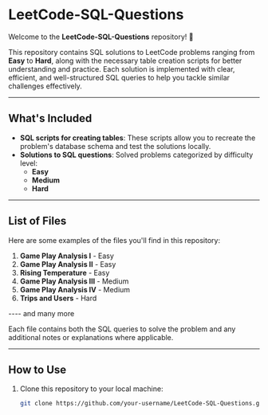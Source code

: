 # LeetCode-SQL-Questions

Welcome to the **LeetCode-SQL-Questions** repository! 🎯  

This repository contains SQL solutions to LeetCode problems ranging from **Easy** to **Hard**, along with the necessary table creation scripts for better understanding and practice. Each solution is implemented with clear, efficient, and well-structured SQL queries to help you tackle similar challenges effectively.

---

## **What's Included**
- **SQL scripts for creating tables**: These scripts allow you to recreate the problem's database schema and test the solutions locally.
- **Solutions to SQL questions**: Solved problems categorized by difficulty level:
  - **Easy**
  - **Medium**
  - **Hard**

---

## **List of Files**

Here are some examples of the files you'll find in this repository:

1. **Game Play Analysis I** - Easy  
2. **Game Play Analysis II** - Easy  
3. **Rising Temperature** - Easy  
4. **Game Play Analysis III** - Medium  
5. **Game Play Analysis IV** - Medium  
6. **Trips and Users** - Hard

 ---- and many more

Each file contains both the SQL queries to solve the problem and any additional notes or explanations where applicable.

---

## **How to Use**
1. Clone this repository to your local machine:
   ```bash
   git clone https://github.com/your-username/LeetCode-SQL-Questions.git
